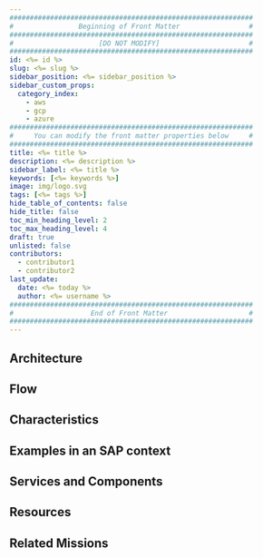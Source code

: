 ```yaml
---
############################################################
#                Beginning of Front Matter                 #
############################################################
#                     [DO NOT MODIFY]                      #
############################################################
id: <%= id %> 
slug: <%= slug %> 
sidebar_position: <%= sidebar_position %> 
sidebar_custom_props: 
  category_index: 
    - aws
    - gcp
    - azure
############################################################
#     You can modify the front matter properties below     #
############################################################
title: <%= title %>
description: <%= description %>
sidebar_label: <%= title %>
keywords: [<%= keywords %>]
image: img/logo.svg
tags: [<%= tags %>]
hide_table_of_contents: false
hide_title: false
toc_min_heading_level: 2
toc_max_heading_level: 4
draft: true
unlisted: false
contributors:
  - contributor1
  - contributor2
last_update:
  date: <%= today %>
  author: <%= username %>
############################################################
#                   End of Front Matter                    #
############################################################
---
```


<!-- Add the 'why?' for this architecture. Why do we have it? What is its purpose -->

## Architecture

<!-- The drawio "image" should appear right after the Solution Diagram SVG image -->
<!-- ![drawio](drawio/<your-file>.drawio) -->

## Flow

<!-- Add your flow content here -->

## Characteristics

<!-- Add your characteristics content here -->

## Examples in an SAP context

<!-- Add your SAP context examples here -->

## Services and Components

<!-- Add your services and components here -->

## Resources

<!-- Add your resources here -->

## Related Missions

<!-- Add related missions here -->

